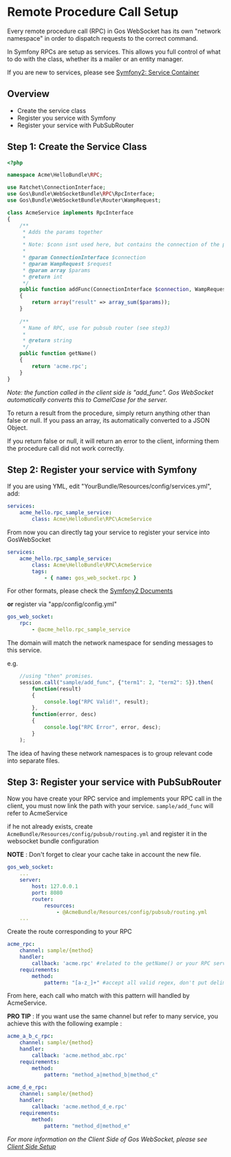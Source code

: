 # Remote Procedure Call Setup

Every remote procedure call (RPC) in Gos WebSocket has its own "network namespace" in order to dispatch requests to the correct command.

In Symfony RPCs are setup as services. This allows you full control of what to do with the class, whether its a mailer or an entity manager.

If you are new to services, please see [Symfony2: Service Container](http://symfony.com/doc/master/book/service_container.html)

## Overview
* Create the service class
* Register you service with Symfony
* Register your service with PubSubRouter

## Step 1: Create the Service Class

```php
<?php

namespace Acme\HelloBundle\RPC;

use Ratchet\ConnectionInterface;
use Gos\Bundle\WebSocketBundle\RPC\RpcInterface;
use Gos\Bundle\WebSocketBundle\Router\WampRequest;

class AcmeService implements RpcInterface
{
    /**
     * Adds the params together
     *
     * Note: $conn isnt used here, but contains the connection of the person making this request.
     *
     * @param ConnectionInterface $connection
     * @param WampRequest $request
     * @param array $params
     * @return int
     */
    public function addFunc(ConnectionInterface $connection, WampRequest $request, $params)
    {
        return array("result" => array_sum($params));
    }
    
    /**
     * Name of RPC, use for pubsub router (see step3)
     * 
     * @return string
     */
    public function getName()
    {
        return 'acme.rpc';
    }
}
```

_Note: the function called in the client side is "add_func". Gos WebSocket automatically converts this to CamelCase for the server._

To return a result from the procedure, simply return anything other than false or null. If you pass an array, its automatically converted to a JSON Object.

If you return false or null, it will return an error to the client, informing them the procedure call did not work correctly.

## Step 2: Register your service with Symfony

If you are using YML, edit "YourBundle/Resources/config/services.yml", add:

```yaml
services:
    acme_hello.rpc_sample_service:
        class: Acme\HelloBundle\RPC\AcmeService
```
From now you can directly tag your service to register your service into GosWebSocket

```yaml
services:
    acme_hello.rpc_sample_service:
        class: Acme\HelloBundle\RPC\AcmeService
        tags:
            - { name: gos_web_socket.rpc }
```
For other formats, please check the [Symfony2 Documents](http://symfony.com/doc/master/book/service_container.html)

**or** register via "app/config/config.yml"

```yaml
gos_web_socket:
    rpc:
        - @acme_hello.rpc_sample_service
```

The domain will match the network namespace for sending messages to this service.

e.g.

```javascript
    //using "then" promises.
    session.call("sample/add_func", {"term1": 2, "term2": 5}).then(  
        function(result)
        {
            console.log("RPC Valid!", result);
        },
        function(error, desc)
        {
            console.log("RPC Error", error, desc);
        }
    );
```


The idea of having these network namespaces is to group relevant code into separate files.

## Step 3: Register your service with PubSubRouter

Now you have create your RPC service and implements your RPC call in the client, you must now link the path with your service.  `sample/add_func` will refer to AcmeService

if he not already exists, create `AcmeBundle/Resources/config/pubsub/routing.yml` and register it in the websocket bundle configuration

**NOTE** : Don't forget to clear your cache take in account the new file.

```yaml
gos_web_socket:
    ...
    server:
        host: 127.0.0.1
        port: 8080
        router:
            resources:
                - @AcmeBundle/Resources/config/pubsub/routing.yml
    ...
```

Create the route corresponding to your RPC

```yaml
acme_rpc:
    channel: sample/{method}
    handler:
        callback: 'acme.rpc' #related to the getName() or your RPC service
    requirements:
        method:
            pattern: "[a-z_]+" #accept all valid regex, don't put delimiters !
```

From here, each call who match with this pattern will handled by AcmeService.

**PRO TIP** : If you want use the same channel but refer to many service, you achieve this with the following example : 

```yaml
acme_a_b_c_rpc:
    channel: sample/{method}
    handler:
        callback: 'acme.method_abc.rpc'
    requirements:
        method:
            pattern: "method_a|method_b|method_c"
            
acme_d_e_rpc:
    channel: sample/{method}
    handler:
        callback: 'acme.method_d_e.rpc'
    requirements:
        method:
            pattern: "method_d|method_e"
```

_For more information on the Client Side of Gos WebSocket, please see [Client Side Setup](ClientSetup.md)_
